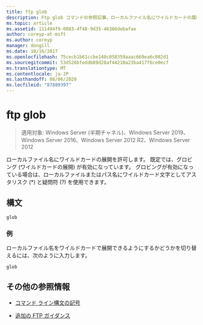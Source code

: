 ```yaml
---
title: ftp glob
description: Ftp glob コマンドの参照記事。ローカルファイル名にワイルドカードの展開を許可します。
ms.topic: article
ms.assetid: 111494f9-0083-4f48-9d35-46366debafae
author: coreyp-at-msft
ms.author: coreyp
manager: dongill
ms.date: 10/16/2017
ms.openlocfilehash: 75cecb1b61ccbe140c058359aaac669ea6c082d1
ms.sourcegitcommit: 53d526bfeddb89d28af44210a23ba417f6ce0ecf
ms.translationtype: MT
ms.contentlocale: ja-JP
ms.lasthandoff: 08/06/2020
ms.locfileid: "87889397"
---
```

# <a name="ftp-glob"></a>ftp glob

> 適用対象: Windows Server (半期チャネル)、Windows Server 2019、Windows Server 2016、Windows Server 2012 R2、Windows Server 2012

ローカルファイル名にワイルドカードの展開を許可します。 既定では、グロビング (ワイルドカードの展開) が有効になっています。 グロビングが有効になっている場合は、ローカルファイルまたはパス名にワイルドカード文字としてアスタリスク (*) と疑問符 (?) を使用できます。

## <a name="syntax"></a>構文

```
glob
```

### <a name="examples"></a>例

ローカルファイル名をワイルドカードで展開できるようにするかどうかを切り替えるには、次のように入力します。

```
glob
```

## <a name="additional-references"></a>その他の参照情報

- [コマンド ライン構文の記号](command-line-syntax-key.md)

- [追加の FTP ガイダンス](/previous-versions/orphan-topics/ws.10/cc756013(v=ws.10))
